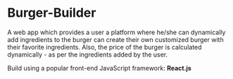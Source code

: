 # Burger-Builder

A web app which provides a user a platform where he/she can dynamically add ingredients to the burger can create their own customized burger with their favorite ingredients. Also, the price of the burger is calculated dynamically - as per the ingredients added by the user.

Build using a popular front-end JavaScript framework: **React.js**

